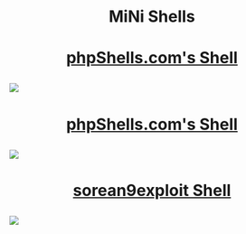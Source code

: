 <h1><p align="center"> MiNi Shells  </p></h1>

<h1><p align="center"> 
<a href="https://github.com/7r0j4ncodeing/web-shells/blob/main/mini%20Shells/sorean9xploit.php" target="_blank"> phpShells.com's Shell </a>
</p></h1>
<img src="https://raw.githubusercontent.com/7r0j4ncodeing/web-shells/main/.img/12.PNG">

<h1><p align="center"> 
<a href="https://github.com/7r0j4ncodeing/web-shells/blob/main/mini%20Shells/sorean9xploit.php" target="_blank"> phpShells.com's Shell </a>
</p></h1>
<img src="https://raw.githubusercontent.com/7r0j4ncodeing/web-shells/main/.img/12.PNG">

<h1><p align="center"> 
<a href="https://github.com/7r0j4ncodeing/web-shells/blob/main/mini%20Shells/sorean9xploit.php" target="_blank"> sorean9exploit Shell </a>
</p></h1>
<img src="https://raw.githubusercontent.com/7r0j4ncodeing/web-shells/main/.img/10.PNG">




